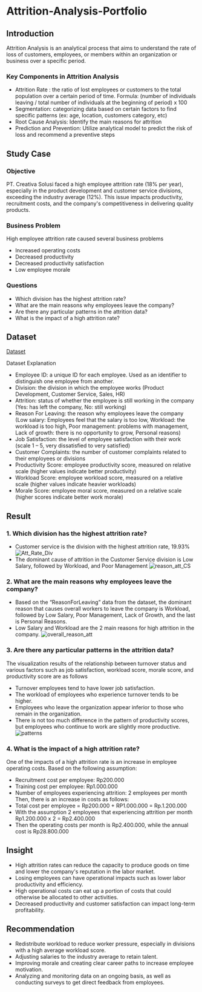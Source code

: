 # Attrition-Analysis-Portfolio
## Introduction
Attrition Analysis is an analytical process that aims to understand the rate of loss of customers, employees, or members within an organization or business over a specific period.
### Key Components in Attrition Analysis
-	Attrition Rate : the ratio of lost employees or customers to the total population over a certain period of time.
Formula: (number of individuals leaving / total number of individuals at the beginning of period) x 100
-	Segmentation: categorizing data based on certain factors to find specific patterns (ex: age, location, customers category, etc)
-	Root Cause Analysis: Identify the main reasons for attrition
-	Prediction and Prevention: Utilize analytical model to predict the risk of loss and recommend a preventive steps

## Study Case
### Objective
PT. Creativa Solusi faced a high employee attrition rate (18% per year), especially in the product development and customer service divisions, exceeding the industry average (12%). This issue impacts productivity, recruitment costs, and the company's competitiveness in delivering quality products.
### Business Problem
High employee attrition rate caused several business problems
-	Increased operating costs
-	Decreased productivity
-	Decreased productivity satisfaction
-	Low employee morale
### Questions
-	Which division has the highest attrition rate?
-	What are the main reasons why employees leave the company?
-	Are there any particular patterns in the attrition data?
-	What is the impact of a high attrition rate?

## Dataset
<a href="https://github.com/dzikrinasilmi/Attrition-Analysis-Portfolio/blob/main/PTKreativaSolusi.csv">Dataset</a>

Dataset Explanation
-	Employee ID: a unique ID for each employee. Used as an identifier to distinguish one employee from another.
-	Division: the division in which the employee works (Product Development, Customer Service, Sales, HR)
-	Attrition: status of whether the employee is still working in the company (Yes: has left the company, No: still working)
-	Reason For Leaving: the reason why employees leave the company
  (Low salary: Employees feel that the salary is too low,
  Workload: the workload is too high,
  Poor management: problems with management,
  Lack of growth: there is no opportunity to grow,
  Personal reasons)
-	Job Satisfaction: the level of employee satisfaction with their work (scale 1 – 5, very dissatisfied to very satisfied)
-	Customer Complaints: the number of customer complaints related to their employees or divisions 
-	Productivity Score: employee productivity score, measured on relative scale (higher values indicate better productivity)
-	Workload Score: employee workload score, measured on a relative scale (higher values indicate heavier workloads)
-	Morale Score: employee moral score, measured on a relative scale (higher scores indicate better work morale)

## Result
### 1. Which division has the highest attrition rate?
-	Customer service is the division with the highest attrition rate, 19.93% ![Att_Rate_Div](https://github.com/user-attachments/assets/c77fd16d-ca7b-49ec-9a3a-43b2cc5ea89b)
-	The dominant cause of attrition in the Customer Service division is Low Salary, followed by Workload, and Poor Management ![reason_att_CS](https://github.com/user-attachments/assets/cce75bc2-7a87-487d-bf3f-d8dfeba3bd65)
### 2. What are the main reasons why employees leave the company?
-	Based on the “ReasonForLeaving” data from the dataset, the dominant reason that causes overall workers to leave the company is Workload, followed by Low Salary, Poor Management, Lack of Growth, and the last is Personal Reasons.
-	Low Salary and Workload are the 2 main reasons for high attrition in the company.
![overall_reason_att](https://github.com/user-attachments/assets/8c8b60e9-a562-4651-83e1-4bcff270aea1)
### 3. Are there any particular patterns in the attrition data?
The visualization results of the relationship between turnover status and various factors such as job satisfaction, workload score, morale score, and productivity score are as follows
-	Turnover employees tend to have lower job satisfaction.
-	The workload of employees who experience turnover tends to be higher.
-	Employees who leave the organization appear inferior to those who remain in the organization.
-	There is not too much difference in the pattern of productivity scores, but employees who continue to work are slightly more productive.
![patterns](https://github.com/user-attachments/assets/a5436184-6e6f-4d8f-8df3-cd33c88354c3)
### 4. What is the impact of a high attrition rate?
One of the impacts of a high attrition rate is an increase in employee operating costs.
Based on the following assumption:
-	Recruitment cost per employee: Rp200.000
-	Training cost per employee: Rp1.000.000
-	Number of employees experiencing attrition: 2 employees per month
Then, there is an increase in costs as follows:
-	Total cost per employee = Rp200.000 + RP1.000.000 = Rp.1.200.000
-	With the assumption 2 employees that experiencing attrition per month
Rp1.200.000 x 2 = Rp2.400.000
-	Then the operating costs per month is Rp2.400.000, while the annual cost is Rp28.800.000

## Insight
-	High attrition rates can reduce the capacity to produce goods on time and lower the company's reputation in the labor market.
-	Losing employees can have operational impacts such as lower labor productivity and efficiency.
-	High operational costs can eat up a portion of costs that could otherwise be allocated to other activities.
-	Decreased productivity and customer satisfaction can impact long-term profitability.

## Recommendation
-	Redistribute workload to reduce worker pressure, especially in divisions with a high average workload score.
-	Adjusting salaries to the industry average to retain talent.
-	Improving morale and creating clear career paths to increase employee motivation.
-	Analyzing and monitoring data on an ongoing basis, as well as conducting surveys to get direct feedback from employees.
